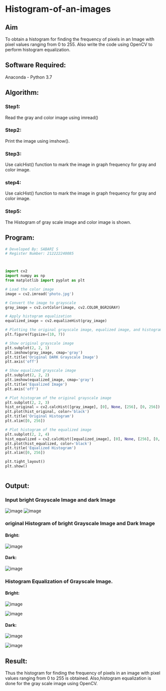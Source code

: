 # Histogram-of-an-images
## Aim
To obtain a histogram for finding the frequency of pixels in an Image with pixel values ranging from 0 to 255. Also write the code using OpenCV to perform histogram equalization.

## Software Required:
Anaconda - Python 3.7

## Algorithm:
### Step1:
Read the gray and color image using imread()

### Step2:
Print the image using imshow().



### Step3:
Use calcHist() function to mark the image in graph frequency for gray and color image.

### step4:
Use calcHist() function to mark the image in graph frequency for gray and color image.

### Step5:
The Histogram of gray scale image and color image is shown.


## Program:
```python
# Developed By: SABARI S
# Register Number: 212222240085



import cv2
import numpy as np
from matplotlib import pyplot as plt

# Load the color image
image = cv2.imread('photo.jpg')

# Convert the image to grayscale
gray_image = cv2.cvtColor(image, cv2.COLOR_BGR2GRAY)

# Apply histogram equalization
equalized_image = cv2.equalizeHist(gray_image)

# Plotting the original grayscale image, equalized image, and histograms
plt.figure(figsize=(10, 7))

# Show original grayscale image
plt.subplot(2, 2, 1)
plt.imshow(gray_image, cmap='gray')
plt.title('Original DARK Grayscale Image')
plt.axis('off')

# Show equalized grayscale image
plt.subplot(2, 2, 2)
plt.imshow(equalized_image, cmap='gray')
plt.title('Equalized Image')
plt.axis('off')

# Plot histogram of the original grayscale image
plt.subplot(2, 2, 3)
hist_original = cv2.calcHist([gray_image], [0], None, [256], [0, 256])
plt.plot(hist_original, color='black')
plt.title('Original Histogram')
plt.xlim([0, 256])

# Plot histogram of the equalized image
plt.subplot(2, 2, 4)
hist_equalized = cv2.calcHist([equalized_image], [0], None, [256], [0, 256])
plt.plot(hist_equalized, color='black')
plt.title('Equalized Histogram')
plt.xlim([0, 256])

plt.tight_layout()
plt.show()



```
## Output:
### Input bright Grayscale Image and dark Image
![image](https://github.com/user-attachments/assets/5f3f4a01-ac11-40fe-b01e-60c1fda4d15a)    ![image](https://github.com/user-attachments/assets/a4d3d0d8-2778-49c9-a8cd-c9db783fbb11)



### original Histogram of bright Grayscale Image and Dark Image
#### Bright:
![image](https://github.com/user-attachments/assets/98d57190-4658-40fc-8339-fb08758ceb56)
#### Dark:
![image](https://github.com/user-attachments/assets/044606f0-74b9-497b-b5d7-236a8c38157a)

### Histogram Equalization of Grayscale Image.
#### Bright:
![image](https://github.com/user-attachments/assets/ebb61889-e85b-4a71-81b4-769892d63d00)

![image](https://github.com/user-attachments/assets/16ac4c0b-7c45-43e0-a08d-0d8366e57797)
#### Dark:
![image](https://github.com/user-attachments/assets/b436f0cb-c134-41aa-ad52-0f44e49c80f2)

![image](https://github.com/user-attachments/assets/b5428097-d76e-4155-857b-e87a3ab86fe2)



## Result: 
Thus the histogram for finding the frequency of pixels in an image with pixel values ranging from 0 to 255 is obtained. Also,histogram equalization is done for the gray scale image using OpenCV.
